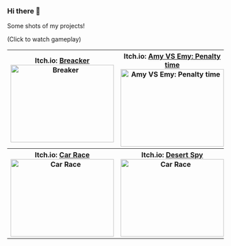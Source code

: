 ### Hi there 👋

Some shots of my projects!

(Click to watch gameplay)

<table>
  <tr>
    <th>
     <label>
     Itch.io: <a href = "https://nijisan.itch.io/breaker">Breacker</a>
     <div>
     <a href="http://www.youtube.com/watch?feature=player_embedded&v=qX8eav60JEg "target="_blank" >
     <img src="http://img.youtube.com/vi/qX8eav60JEg/0.jpg" alt="Breaker" width="240" height="180" />
     </a>
     </div>
     </label>
    </th>
    <th>
     <label>  
     Itch.io: <a href = "https://nijisan.itch.io/amy-vs-emy-penalty-time">Amy VS Emy: Penalty time</a>
     <div>
     <a href="http://www.youtube.com/watch?feature=player_embedded&v=TNuG5q3nk54 "target="_blank" >
     <img src="http://img.youtube.com/vi/TNuG5q3nk54/0.jpg" alt="Amy VS Emy: Penalty time" width="240" height="180" />
     </a> 
     </div>
     </label>
    </th>
     <th>
     <label>  
     Itch.io: <a href = "https://nijisan.itch.io/car-race">Ninja Cat</a>
     <div>
     <a href="http://www.youtube.com/watch?feature=player_embedded&v=ENy9wMXQCPE "target="_blank" >
     <img src="http://img.youtube.com/vi/ENy9wMXQCPE/0.jpg" alt="Ninja Cat" width="240" height="180" />
     </a> 
     </div>
     </label>
    </th>
  </tr>
  <tr>
     <th>
     <label>  
     Itch.io: <a href = "https://nijisan.itch.io/ninja-cat">Car Race</a>
     <div>
     <a href="http://www.youtube.com/watch?feature=player_embedded&v=Fx8e7wwSwFU "target="_blank" >
     <img src="http://img.youtube.com/vi/Fx8e7wwSwFU/0.jpg" alt="Car Race" width="240" height="180" />
     </a> 
     </div>
     </label>
    </th>
    <th>
     <label>  
     Itch.io: <a href = "https://nijisan.itch.io/ninja-cat">Desert Spy</a>
     <div>
     <a href="http://www.youtube.com/watch?feature=player_embedded&v=zrJfLViovUw "target="_blank" >
     <img src="http://img.youtube.com/vi/zrJfLViovUw/0.jpg" alt="Car Race" width="240" height="180" />
     </a> 
     </div>
     </label>
    </th>
  </tr>
</table>
